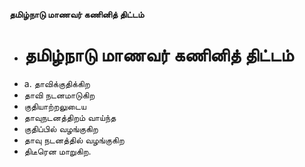 **தமிழ்நாடு மாணவர் கணினித் திட்டம்**
- # தமிழ்நாடு மாணவர் கணினித் திட்டம்
- a. தாவிக்குதிக்கிற
- தாவி நடனமாடுகிற
- குதியாற்றலுடைய
- தாவுநடனத்திறம் வாய்ந்த
- குதிப்பில் வழங்குகிற
- தாவு நடனத்தில் வழங்குகிற
- திடீரென மாறுகிற.

